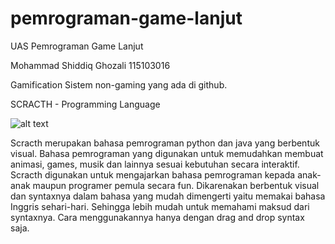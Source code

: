 # pemrograman-game-lanjut

UAS Pemrograman Game Lanjut

Mohammad Shiddiq Ghozali
115103016

Gamification Sistem non-gaming yang ada di github.

SCRACTH - Programming Language

![alt text](https://assets.pcmag.com/media/images/367306-scratch-from-mit.jpg?width=530&height=345)

Scracth merupakan bahasa pemrograman python dan java yang berbentuk visual. Bahasa pemrograman yang digunakan untuk memudahkan membuat    animasi, games, musik dan lainnya sesuai kebutuhan secara interaktif. Scracth digunakan untuk mengajarkan bahasa pemrograman kepada anak-anak maupun programer pemula secara fun. Dikarenakan berbentuk visual dan syntaxnya dalam bahasa yang mudah dimengerti yaitu memakai bahasa Inggris sehari-hari. Sehingga lebih mudah untuk memahami maksud dari syntaxnya. Cara menggunakannya hanya dengan drag and drop syntax saja.



